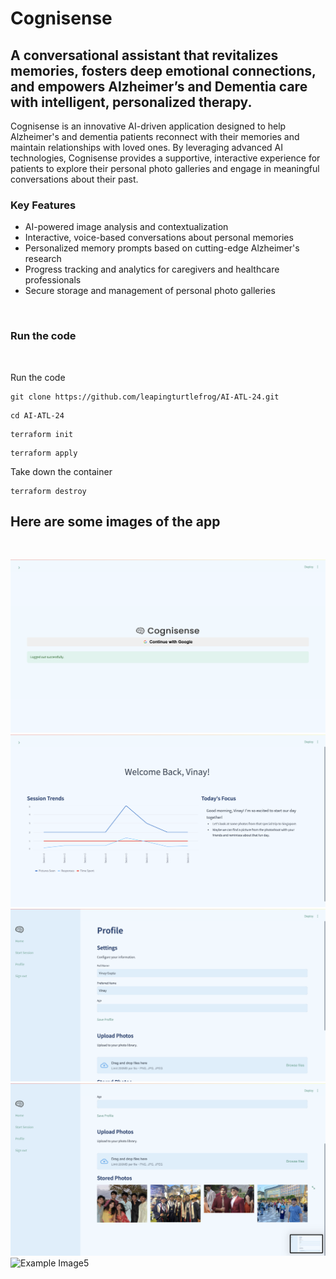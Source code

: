 # Cognisense
## A conversational assistant that revitalizes memories, fosters deep emotional connections, and empowers Alzheimer’s and Dementia care with intelligent, personalized therapy.


Cognisense is an innovative AI-driven application designed to help Alzheimer's and dementia patients reconnect with their memories and maintain relationships with loved ones. By leveraging advanced AI technologies, Cognisense provides a supportive, interactive experience for patients to explore their personal photo galleries and engage in meaningful conversations about their past.

### Key Features
- AI-powered image analysis and contextualization
- Interactive, voice-based conversations about personal memories
- Personalized memory prompts based on cutting-edge Alzheimer's research
- Progress tracking and analytics for caregivers and healthcare professionals
- Secure storage and management of personal photo galleries

<br />

### Run the code

<br />

Run the code

```
git clone https://github.com/leapingturtlefrog/AI-ATL-24.git
```

```
cd AI-ATL-24
```

```
terraform init
```

```
terraform apply
```

Take down the container

```
terraform destroy
```


## Here are some images of the app
<br />

![Example Image1](./examples/example5.png)
![Example Image2](./examples/example3.png)
![Example Image3](./examples/example4.png)
![Example Image4](./examples/example2.png)
![Example Image5](./examples/example1.png)


